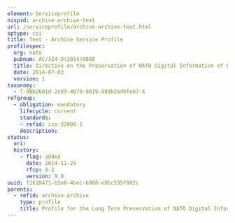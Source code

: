 ```yaml
---
element: Serviceprofile
nispid: archive-archive-text
url: /serviceprofile/archive-archive-text.html
sptype: coi
title: Text - Archive Service Profile
profilespec:
  org: nato
  pubnum: AC/324-D(2014)0008
  title: Directive on the Preservation of NATO Digital Information of Permanent Value
  date: 2014-07-03
  version: 1
taxonomy:
  - T-0bb2601d-2c89-4079-9819-88db2a4bfeb7-X
refgroup:
  - obligation: mandatory
    lifecycle: current
    standards: 
    - refid: iso-32000-1
    description: 
status:
  uri: 
  history: 
    - flag: added
      date: 2014-11-24
      rfcp: 8-2
      version: 9.0
uuid: f2610471-b5e0-4bec-b988-e8bc535f802c
parents:
  - refid: archive-archive
    type: profile
    title: Profile for the Long Term Preservation of NATO Digital Information of Permanent value
---
```

